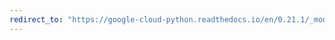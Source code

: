 ```yaml
---
redirect_to: "https://google-cloud-python.readthedocs.io/en/0.21.1/_modules/google/cloud/runtimeconfig/config.html"
---
```

